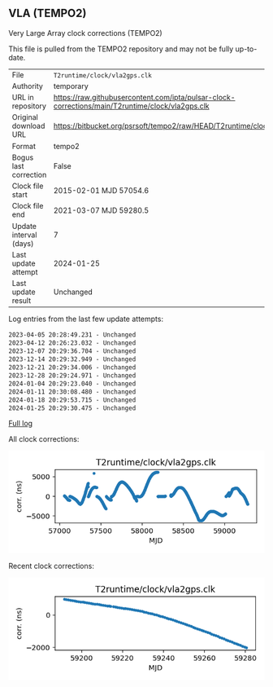
## VLA (TEMPO2)

Very Large Array clock corrections (TEMPO2)

This file is pulled from the TEMPO2 repository and may not be fully
up-to-date.

|     |     |
|:--- |:--- |
| File | `T2runtime/clock/vla2gps.clk` |
| Authority | temporary |
| URL in repository | <https://raw.githubusercontent.com/ipta/pulsar-clock-corrections/main/T2runtime/clock/vla2gps.clk> |
| Original download URL | <https://bitbucket.org/psrsoft/tempo2/raw/HEAD/T2runtime/clock/vla2gps.clk> |
| Format | tempo2 |
| Bogus last correction | False |
| Clock file start | 2015-02-01 MJD 57054.6 |
| Clock file end | 2021-03-07 MJD 59280.5 |
| Update interval (days) | 7 |
| Last update attempt | 2024-01-25 |
| Last update result | Unchanged |

Log entries from the last few update attempts:
```
2023-04-05 20:28:49.231 - Unchanged
2023-04-12 20:26:23.032 - Unchanged
2023-12-07 20:29:36.704 - Unchanged
2023-12-14 20:29:32.949 - Unchanged
2023-12-21 20:29:34.006 - Unchanged
2023-12-28 20:29:24.971 - Unchanged
2024-01-04 20:29:23.040 - Unchanged
2024-01-11 20:30:08.480 - Unchanged
2024-01-18 20:29:53.715 - Unchanged
2024-01-25 20:29:30.475 - Unchanged
```
[Full log](https://raw.githubusercontent.com/ipta/pulsar-clock-corrections/main/log/T2runtime/clock/vla2gps.clk.log)


All clock corrections:

![plot of all clock corrections](vla2gps.clk.png "All corrections")

Recent clock corrections:

![plot of recent clock corrections](vla2gps.clk.short.png "Recent corrections")

